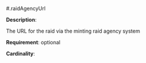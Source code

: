 #.raidAgencyUrl

**Description**:

The URL for the raid via the minting raid agency system


**Requirement**:
optional



**Cardinality**:





